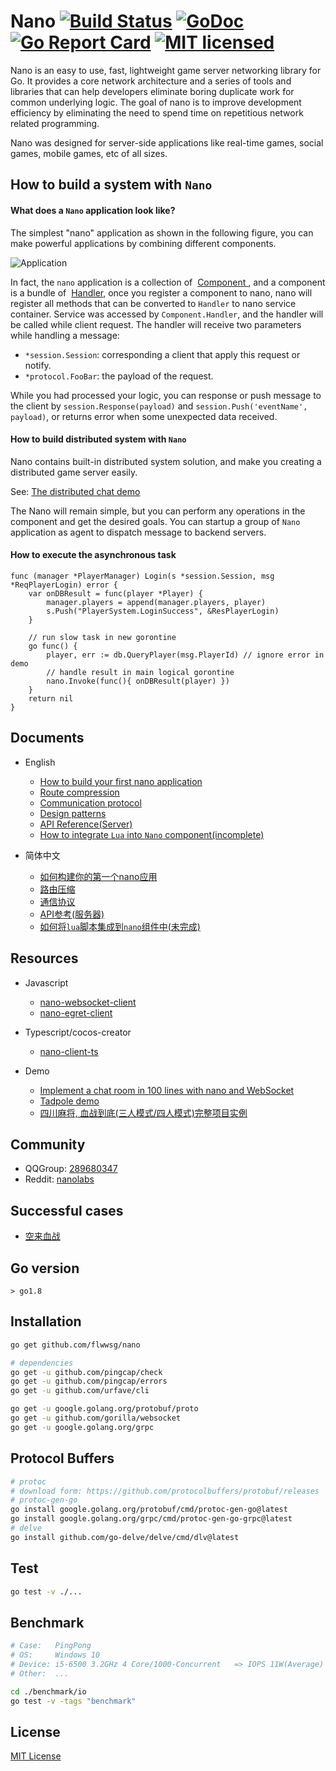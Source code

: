 # Nano [![Build Status][1]][2] [![GoDoc][3]][4] [![Go Report Card][5]][6] [![MIT licensed][7]][8] 

[1]: https://github.com/flwwsg/nano/actions/workflows/go.yml/badge.svg?branch=master
[2]: https://github.com/flwwsg/nano/actions/workflows/go.yml
[3]: https://godoc.org/github.com/flwwsg/nano?status.svg
[4]: https://godoc.org/github.com/flwwsg/nano
[5]: https://goreportcard.com/badge/github.com/flwwsg/nano
[6]: https://goreportcard.com/report/github.com/flwwsg/nano
[7]: https://img.shields.io/badge/license-MIT-blue.svg
[8]: LICENSE

Nano is an easy to use, fast, lightweight game server networking library for Go.
It provides a core network architecture and a series of tools and libraries that
can help developers eliminate boring duplicate work for common underlying logic.
The goal of nano is to improve development efficiency by eliminating the need to
spend time on repetitious network related programming.

Nano was designed for server-side applications like real-time games, social games,
mobile games, etc of all sizes.

## How to build a system with `Nano`

#### What does a `Nano` application look like?

The simplest "nano" application as shown in the following figure, you can make powerful applications by combining different components.

![Application](media/application.png)

In fact, the `nano` application is a collection of  [Component ](./docs/get_started.md#component) , and a component is a bundle of  [Handler](./docs/get_started.md#handler), once you register a component to nano, nano will register all methods that can be converted to `Handler` to nano service container. Service was accessed by `Component.Handler`, and the handler will be called while client request. The handler will receive two parameters while handling a message:
  - `*session.Session`: corresponding a client that apply this request or notify.
  - `*protocol.FooBar`: the payload of the request.

While you had processed your logic, you can response or push message to the client by `session.Response(payload)` and `session.Push('eventName', payload)`, or returns error when some unexpected data received.

#### How to build distributed system with `Nano`

Nano contains built-in distributed system solution, and make you creating a distributed game server easily.

See: [The distributed chat demo](https://github.com/flwwsg/nano/tree/master/examples/cluster)

The Nano will remain simple, but you can perform any operations in the component and get the desired goals. You can startup a group of `Nano` application as agent to dispatch message to backend servers.

#### How to execute the asynchronous task

```golang
func (manager *PlayerManager) Login(s *session.Session, msg *ReqPlayerLogin) error {
    var onDBResult = func(player *Player) {
        manager.players = append(manager.players, player)
        s.Push("PlayerSystem.LoginSuccess", &ResPlayerLogin)
    }
    
    // run slow task in new gorontine
    go func() {
        player, err := db.QueryPlayer(msg.PlayerId) // ignore error in demo
        // handle result in main logical gorontine
        nano.Invoke(func(){ onDBResult(player) })
    }
    return nil
}
```

## Documents

- English
    + [How to build your first nano application](./docs/get_started.md)
    + [Route compression](./docs/route_compression.md)
    + [Communication protocol](./docs/communication_protocol.md)
    + [Design patterns](./docs/design_patterns.md)
    + [API Reference(Server)](https://godoc.org/github.com/lonnng/nano)
    + [How to integrate `Lua` into `Nano` component(incomplete)](.)

- 简体中文
    + [如何构建你的第一个nano应用](./docs/get_started_zh_CN.md)
    + [路由压缩](./docs/route_compression_zh_CN.md)
    + [通信协议](./docs/communication_protocol_zh_CN.md)
    + [API参考(服务器)](https://godoc.org/github.com/lonnng/nano)
    + [如何将`lua`脚本集成到`nano`组件中(未完成)](.)

## Resources

- Javascript
  + [nano-websocket-client](https://github.com/lonnng/nano-websocket-client)
  + [nano-egret-client](https://github.com/lonnng/nano-egret-client)

- Typescript/cocos-creator
  + [nano-client-ts](https://github.com/adoontheway/nano-client-ts)

- Demo
  + [Implement a chat room in 100 lines with nano and WebSocket](./examples/demo/chat)
  + [Tadpole demo](./examples/demo/tadpole)
  + [四川麻将, 血战到底(三人模式/四人模式)完整项目实例](https://github.com/lonnng/nanoserver)

## Community

- QQGroup: [289680347](https://jq.qq.com/?_wv=1027&k=4EMMaha)
- Reddit: [nanolabs](https://www.reddit.com/r/nanolabs/)

## Successful cases

- [空来血战](https://fir.im/tios)

## Go version

`> go1.8`

## Installation

```bash
go get github.com/flwwsg/nano

# dependencies
go get -u github.com/pingcap/check
go get -u github.com/pingcap/errors
go get -u github.com/urfave/cli

go get -u google.golang.org/protobuf/proto
go get -u github.com/gorilla/websocket
go get -u google.golang.org/grpc
```

## Protocol Buffers
```bash
# protoc
# download form: https://github.com/protocolbuffers/protobuf/releases
# protoc-gen-go
go install google.golang.org/protobuf/cmd/protoc-gen-go@latest
go install google.golang.org/grpc/cmd/protoc-gen-go-grpc@latest
# delve
go install github.com/go-delve/delve/cmd/dlv@latest
```

## Test
```bash
go test -v ./...
```

## Benchmark

```bash
# Case:   PingPong
# OS:     Windows 10
# Device: i5-6500 3.2GHz 4 Core/1000-Concurrent   => IOPS 11W(Average)
# Other:  ...

cd ./benchmark/io
go test -v -tags "benchmark"
```

## License

[MIT License](./LICENSE)
